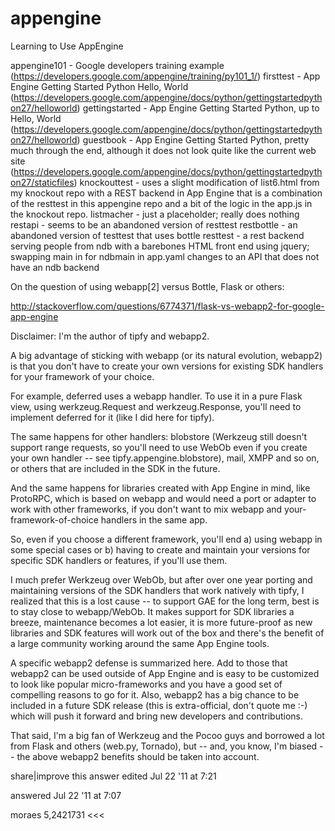 appengine
=========

Learning to Use AppEngine

appengine101 - Google developers training example (https://developers.google.com/appengine/training/py101_1/)
firsttest - App Engine Getting Started Python Hello, World (https://developers.google.com/appengine/docs/python/gettingstartedpython27/helloworld)
gettingstarted - App Engine Getting Started Python, up to Hello, World (https://developers.google.com/appengine/docs/python/gettingstartedpython27/helloworld)
guestbook - App Engine Getting Started Python, pretty much through the end, although it does not
            look quite like the current web site (https://developers.google.com/appengine/docs/python/gettingstartedpython27/staticfiles)
knockouttest - uses a slight modification of list6.html from my knockout repo with a REST backend in App Engine that
            is a combination of the resttest in this appengine repo and a bit of the logic in the app.js in the knockout repo.
listmacher - just a placeholder; really does nothing
restapi - seems to be an abandoned version of resttest
restbottle - an abandoned version of testtest that uses bottle
resttest - a rest backend serving people from ndb with a barebones HTML front end using jquery; swapping main in for
           ndbmain in app.yaml changes to an API that does not have an ndb backend

On the question of using webapp[2] versus Bottle, Flask or others:

http://stackoverflow.com/questions/6774371/flask-vs-webapp2-for-google-app-engine

>>>
Disclaimer: I'm the author of tipfy and webapp2.

A big advantage of sticking with webapp (or its natural evolution, webapp2) is that you don't have to create your own versions for existing SDK handlers for your framework of your choice.

For example, deferred uses a webapp handler. To use it in a pure Flask view, using werkzeug.Request and werkzeug.Response, you'll need to implement deferred for it (like I did here for tipfy).

The same happens for other handlers: blobstore (Werkzeug still doesn't support range requests, so you'll need to use WebOb even if you create your own handler -- see tipfy.appengine.blobstore), mail, XMPP and so on, or others that are included in the SDK in the future.

And the same happens for libraries created with App Engine in mind, like ProtoRPC, which is based on webapp and would need a port or adapter to work with other frameworks, if you don't want to mix webapp and your-framework-of-choice handlers in the same app.

So, even if you choose a different framework, you'll end a) using webapp in some special cases or b) having to create and maintain your versions for specific SDK handlers or features, if you'll use them.

I much prefer Werkzeug over WebOb, but after over one year porting and maintaining versions of the SDK handlers that work natively with tipfy, I realized that this is a lost cause -- to support GAE for the long term, best is to stay close to webapp/WebOb. It makes support for SDK libraries a breeze, maintenance becomes a lot easier, it is more future-proof as new libraries and SDK features will work out of the box and there's the benefit of a large community working around the same App Engine tools.

A specific webapp2 defense is summarized here. Add to those that webapp2 can be used outside of App Engine and is easy to be customized to look like popular micro-frameworks and you have a good set of compelling reasons to go for it. Also, webapp2 has a big chance to be included in a future SDK release (this is extra-official, don't quote me :-) which will push it forward and bring new developers and contributions.

That said, I'm a big fan of Werkzeug and the Pocoo guys and borrowed a lot from Flask and others (web.py, Tornado), but -- and, you know, I'm biased -- the above webapp2 benefits should be taken into account.

share|improve this answer
edited Jul 22 '11 at 7:21

answered Jul 22 '11 at 7:07

moraes
5,2421731
<<<
